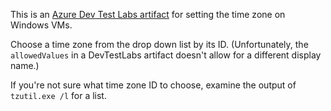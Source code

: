 This is an [Azure Dev Test Labs artifact](https://docs.microsoft.com/en-us/azure/lab-services/devtest-lab-artifact-author) for setting the time zone on Windows VMs.

Choose a time zone from the drop down list by its ID.  (Unfortunately, the `allowedValues` in a DevTestLabs artifact doesn't allow for a different display name.)

If you're not sure what time zone ID to choose, examine the output of `tzutil.exe /l` for a list.
